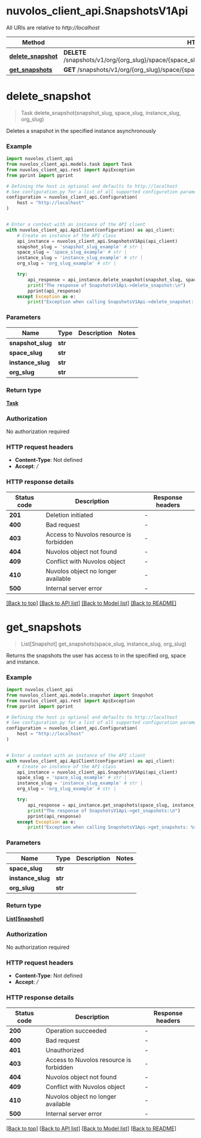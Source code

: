 # nuvolos_client_api.SnapshotsV1Api

All URIs are relative to *http://localhost*

Method | HTTP request | Description
------------- | ------------- | -------------
[**delete_snapshot**](SnapshotsV1Api.md#delete_snapshot) | **DELETE** /snapshots/v1/org/{org_slug}/space/{space_slug}/instance/{instance_slug}/snapshot/{snapshot_slug} | 
[**get_snapshots**](SnapshotsV1Api.md#get_snapshots) | **GET** /snapshots/v1/org/{org_slug}/space/{space_slug}/instance/{instance_slug} | 


# **delete_snapshot**
> Task delete_snapshot(snapshot_slug, space_slug, instance_slug, org_slug)

Deletes a snapshot in the specified instance asynchronously

### Example


```python
import nuvolos_client_api
from nuvolos_client_api.models.task import Task
from nuvolos_client_api.rest import ApiException
from pprint import pprint

# Defining the host is optional and defaults to http://localhost
# See configuration.py for a list of all supported configuration parameters.
configuration = nuvolos_client_api.Configuration(
    host = "http://localhost"
)


# Enter a context with an instance of the API client
with nuvolos_client_api.ApiClient(configuration) as api_client:
    # Create an instance of the API class
    api_instance = nuvolos_client_api.SnapshotsV1Api(api_client)
    snapshot_slug = 'snapshot_slug_example' # str | 
    space_slug = 'space_slug_example' # str | 
    instance_slug = 'instance_slug_example' # str | 
    org_slug = 'org_slug_example' # str | 

    try:
        api_response = api_instance.delete_snapshot(snapshot_slug, space_slug, instance_slug, org_slug)
        print("The response of SnapshotsV1Api->delete_snapshot:\n")
        pprint(api_response)
    except Exception as e:
        print("Exception when calling SnapshotsV1Api->delete_snapshot: %s\n" % e)
```



### Parameters


Name | Type | Description  | Notes
------------- | ------------- | ------------- | -------------
 **snapshot_slug** | **str**|  | 
 **space_slug** | **str**|  | 
 **instance_slug** | **str**|  | 
 **org_slug** | **str**|  | 

### Return type

[**Task**](Task.md)

### Authorization

No authorization required

### HTTP request headers

 - **Content-Type**: Not defined
 - **Accept**: */*

### HTTP response details

| Status code | Description | Response headers |
|-------------|-------------|------------------|
**201** | Deletion initiated |  -  |
**400** | Bad request |  -  |
**403** | Access to Nuvolos resource is forbidden |  -  |
**404** | Nuvolos object not found |  -  |
**409** | Conflict with Nuvolos object |  -  |
**410** | Nuvolos object no longer available |  -  |
**500** | Internal server error |  -  |

[[Back to top]](#) [[Back to API list]](../README.md#documentation-for-api-endpoints) [[Back to Model list]](../README.md#documentation-for-models) [[Back to README]](../README.md)

# **get_snapshots**
> List[Snapshot] get_snapshots(space_slug, instance_slug, org_slug)

Returns the snapshots the user has access to in the specified org, space and instance.

### Example


```python
import nuvolos_client_api
from nuvolos_client_api.models.snapshot import Snapshot
from nuvolos_client_api.rest import ApiException
from pprint import pprint

# Defining the host is optional and defaults to http://localhost
# See configuration.py for a list of all supported configuration parameters.
configuration = nuvolos_client_api.Configuration(
    host = "http://localhost"
)


# Enter a context with an instance of the API client
with nuvolos_client_api.ApiClient(configuration) as api_client:
    # Create an instance of the API class
    api_instance = nuvolos_client_api.SnapshotsV1Api(api_client)
    space_slug = 'space_slug_example' # str | 
    instance_slug = 'instance_slug_example' # str | 
    org_slug = 'org_slug_example' # str | 

    try:
        api_response = api_instance.get_snapshots(space_slug, instance_slug, org_slug)
        print("The response of SnapshotsV1Api->get_snapshots:\n")
        pprint(api_response)
    except Exception as e:
        print("Exception when calling SnapshotsV1Api->get_snapshots: %s\n" % e)
```



### Parameters


Name | Type | Description  | Notes
------------- | ------------- | ------------- | -------------
 **space_slug** | **str**|  | 
 **instance_slug** | **str**|  | 
 **org_slug** | **str**|  | 

### Return type

[**List[Snapshot]**](Snapshot.md)

### Authorization

No authorization required

### HTTP request headers

 - **Content-Type**: Not defined
 - **Accept**: */*

### HTTP response details

| Status code | Description | Response headers |
|-------------|-------------|------------------|
**200** | Operation succeeded |  -  |
**400** | Bad request |  -  |
**401** | Unauthorized |  -  |
**403** | Access to Nuvolos resource is forbidden |  -  |
**404** | Nuvolos object not found |  -  |
**409** | Conflict with Nuvolos object |  -  |
**410** | Nuvolos object no longer available |  -  |
**500** | Internal server error |  -  |

[[Back to top]](#) [[Back to API list]](../README.md#documentation-for-api-endpoints) [[Back to Model list]](../README.md#documentation-for-models) [[Back to README]](../README.md)

